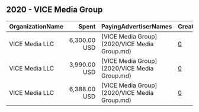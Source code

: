 ## 2020 - VICE Media Group 
|OrganizationName|Spent|PayingAdvertiserNames|CreativeUrls|Impressions|Genders|AgeBrackets|CountryCodes|BillingAddresses|CandidateBallotInformation|
|:---|---:|:---|:---|---:|:---|:---|:---|:---|:---|
|VICE Media LLC|6,300.00 USD|[VICE Media Group](2020/VICE Media Group.md)|[0](https://www.snap.com/political-ads/asset/e579faccd71aec14d6760563e74e8f4330aed82fe4cb4fa75d57b880889998df?mediaType=mp4)|854,868||34-|united states|"49 South 2nd Street,Brooklyn,11249,US"|Register to Vote in 2020|
|VICE Media LLC|3,990.00 USD|[VICE Media Group](2020/VICE Media Group.md)|[0](https://www.snap.com/political-ads/asset/30e7d5a72960b253fc9207e1216855d35d1c7f653be383b0f7e43e3104456b88?mediaType=mp4)|555,995||18-34|united states|"49 South 2nd Street,Brooklyn,11249,US"|Register to Vote 2020|
|VICE Media LLC|6,388.00 USD|[VICE Media Group](2020/VICE Media Group.md)|[0](https://www.snap.com/political-ads/asset/f8236f02db4df9b9013556f16e32b7f6ff4b45c7c5cd6c6307b10ae672113f39?mediaType=mp4)|894,438||18-34|united states|"49 South 2nd Street,Brooklyn,11249,US"|Register to Vote in 2020|
